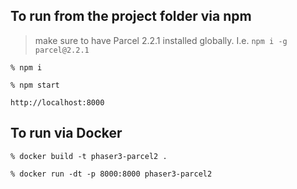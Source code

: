 ## To run from the project folder via npm
> make sure to have Parcel 2.2.1 installed globally. I.e. `npm i -g parcel@2.2.1`

`% npm i`

`% npm start`

`http://localhost:8000`

## To run via Docker 

`% docker build -t phaser3-parcel2 .`

`% docker run -dt -p 8000:8000 phaser3-parcel2`